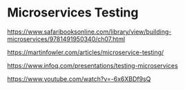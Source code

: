 # Microservices Testing

https://www.safaribooksonline.com/library/view/building-microservices/9781491950340/ch07.html

https://martinfowler.com/articles/microservice-testing/

https://www.infoq.com/presentations/testing-microservices

https://www.youtube.com/watch?v=-6x6XBDf9sQ
